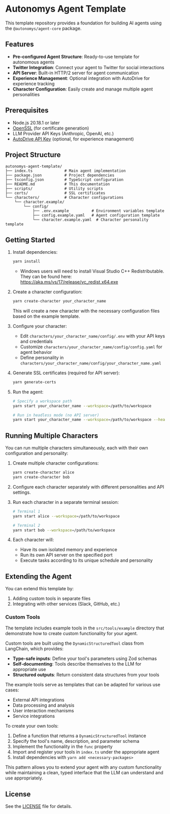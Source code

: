 # Autonomys Agent Template

This template repository provides a foundation for building AI agents using the `@autonomys/agent-core` package.

## Features

- **Pre-configured Agent Structure**: Ready-to-use template for autonomous agents
- **Twitter Integration**: Connect your agent to Twitter for social interactions
- **API Server**: Built-in HTTP/2 server for agent communication
- **Experience Management**: Optional integration with AutoDrive for experience tracking
- **Character Configuration**: Easily create and manage multiple agent personalities

## Prerequisites

- Node.js 20.18.1 or later
- [OpenSSL](https://www.openssl.org/) (for certificate generation)
- LLM Provider API Keys (Anthropic, OpenAI, etc.)
- [AutoDrive API Key](https://ai3.storage) (optional, for experience management)

## Project Structure

```
autonomys-agent-template/
├── index.ts              # Main agent implementation
├── package.json          # Project dependencies
├── tsconfig.json         # TypeScript configuration
├── README.md             # This documentation
├── scripts/              # Utility scripts
├── certs/                # SSL certificates
└── characters/           # Character configurations
    └── character.example/
        └── config/
            ├── .env.example          # Environment variables template
            ├── config.example.yaml   # Agent configuration template
            └── character.example.yaml  # Character personality template
```

## Getting Started

1. Install dependencies:
   ```bash
   yarn install
   ```
   - Windows users will need to install Visual Studio C++ Redistributable. They can be found here: https://aka.ms/vs/17/release/vc_redist.x64.exe


2. Create a character configuration:
   ```bash
   yarn create-character your_character_name
   ```
   This will create a new character with the necessary configuration files based on the example template.

3. Configure your character:
   - Edit `characters/your_character_name/config/.env` with your API keys and credentials
   - Customize `characters/your_character_name/config/config.yaml` for agent behavior
   - Define personality in `characters/your_character_name/config/your_character_name.yaml`

4. Generate SSL certificates (required for API server):
   ```bash
   yarn generate-certs
   ```

5. Run the agent:
   ```bash
   # Specify a workspace path
   yarn start your_character_name --workspace=/path/to/workspace
   
   # Run in headless mode (no API server)
   yarn start your_character_name --workspace=/path/to/workspace --headless
   ```

## Running Multiple Characters

You can run multiple characters simultaneously, each with their own configuration and personality:

1. Create multiple character configurations:
   ```bash
   yarn create-character alice
   yarn create-character bob
   ```

2. Configure each character separately with different personalities and API settings.

3. Run each character in a separate terminal session:
   ```bash
   # Terminal 1
   yarn start alice --workspace=/path/to/workspace
   
   # Terminal 2
   yarn start bob --workspace=/path/to/workspace
   ```

4. Each character will:
   - Have its own isolated memory and experience
   - Run its own API server on the specified port
   - Execute tasks according to its unique schedule and personality

## Extending the Agent

You can extend this template by:

1. Adding custom tools in separate files
2. Integrating with other services (Slack, GitHub, etc.)

### Custom Tools

The template includes example tools in the `src/tools/example` directory that demonstrate how to create custom functionality for your agent.

Custom tools are built using the `DynamicStructuredTool` class from LangChain, which provides:

- **Type-safe inputs**: Define your tool's parameters using Zod schemas
- **Self-documenting**: Tools describe themselves to the LLM for appropriate use
- **Structured outputs**: Return consistent data structures from your tools

The example tools serve as templates that can be adapted for various use cases:
- External API integrations
- Data processing and analysis
- User interaction mechanisms
- Service integrations

To create your own tools:
1. Define a function that returns a `DynamicStructuredTool` instance
2. Specify the tool's name, description, and parameter schema
3. Implement the functionality in the `func` property
4. Import and register your tools in `index.ts` under the appropriate agent
5. Install dependencies with `yarn add <necessary-packages>`

This pattern allows you to extend your agent with any custom functionality while maintaining a clean, typed interface that the LLM can understand and use appropriately.

## License

See the [LICENSE](LICENSE) file for details.